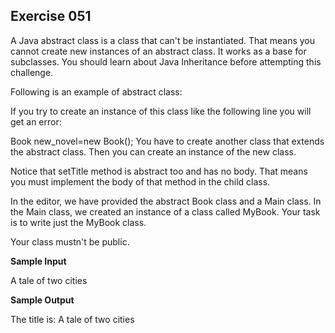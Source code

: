 ## Exercise 051

A Java abstract class is a class that can't be instantiated. That means you cannot create new instances of an abstract class. It works as a base for subclasses. You should learn about Java Inheritance before attempting this challenge.

Following is an example of abstract class:

If you try to create an instance of this class like the following line you will get an error:

Book new_novel=new Book(); 
You have to create another class that extends the abstract class. Then you can create an instance of the new class.

Notice that setTitle method is abstract too and has no body. That means you must implement the body of that method in the child class.

In the editor, we have provided the abstract Book class and a Main class. In the Main class, we created an instance of a class called MyBook. Your task is to write just the MyBook class.

Your class mustn't be public.

**Sample Input**

A tale of two cities

**Sample Output**

The title is: A tale of two cities
